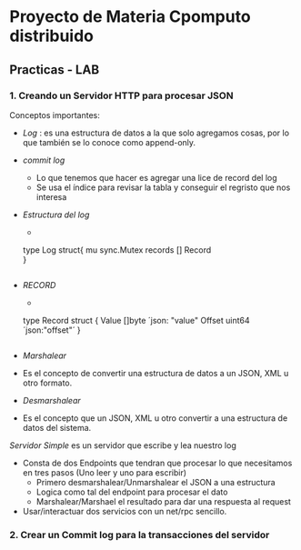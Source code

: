 # Proyecto de Materia Cpomputo distribuido

## Practicas - LAB
### 1. Creando un Servidor HTTP para procesar JSON

Conceptos importantes:

- *Log* : es una estructura de datos a la que solo agregamos cosas, por lo que también se lo conoce como append-only.

- *commit log*
  - Lo que tenemos que hacer es agregar una lice de record del log
  - Se usa el índice para revisar la tabla y conseguir el regristo que nos interesa

- *Estructura del log*
  - ``` 
  type Log struct{
    mu sync.Mutex
    records [] Record    
  } 
  ```
- *RECORD* 
  - ```
  type Record struct {
    Value []byte ´json: "value"
    Offset uint64 ´json:"offset"´
  }
  ```
- *Marshalear*
- Es el concepto de convertir una estructura de datos a un JSON, XML u otro formato.

- *Desmarshalear*
 - Es el concepto que un JSON, XML u otro convertir a una estructura de datos del sistema.

 *Servidor Simple* es un servidor que escribe y lea nuestro log
  - Consta de dos Endpoints que tendran que procesar lo que necesitamos en tres pasos (Uno leer y uno para escribir)
    - Primero desmarshalear/Unmarshalear el JSON a una estructura
    - Logica como tal del endpoint para procesar el dato
    - Marshalear/Marshael el resultado para dar una respuesta al request
  - Usar/interactuar dos servicios con un net/rpc sencillo.

### 2. Crear un Commit log para la transacciones del servidor
